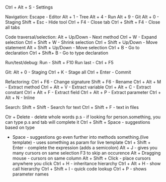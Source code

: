 Ctrl + Alt + S - Settings

Navigation:
Escape - Editor
Alt + 1 - Tree
Alt + 4 - Run
Alt + 9 - Git
Alt + 0 - Staging
Shift + Esc - Hide tool
Ctrl + F4 - Close tab
Ctrl + Shift + F4 - Close all tabs

Code traversal/selection:
Alt + Up/Down - Next method
Ctrl + W - Expand selection
Ctrl + Shift + W - Shrink selection
Ctrl + Shift + Up/Down - Move statement
Alt + Shift + Up/Down - Move selection
Ctrl + B - Go to declaration
Ctrl + Shift+ B - Go to type declaration

Run/test/debug:
Run - Shift + F10
Run last - Ctrl + F5

Git:
Alt + 0 - Staging
Ctrl + K - Stage all
Ctrl + Enter - Commit


Refactoring:
Ctrl + F6 - Change signature
Shift + F6 - Rename
Ctrl + Alt + M - Extract method
Ctrl + Alt + V - Extract variable
Ctrl + Alt + C - Extract constant
Ctrl + Alt + F - Extract field
Ctrl + Alt + P - Extract parameter
Ctrl + Alt + N - Inline

Search:
Shift + Shift - Search for text
Ctrl + Shift + F - text in files

Ctr + Delete - delete whole words
p.s - if looking for person.something, you can type p.s and tab will complete it
Ctrl + Shift + Space - suggestions based on type
+ Space - suggestions go even further into methods
  something.(live template) - uses something as param for live template
  Ctrl + Shift + Enter - complete the expression (adds a semicolon)
  Alt + J - gives you many cursors on same selection
  F3 to skip an occurence
  Alt + Dragging mouse - cursors on same column
  Alt + Shift + Click - place cursors anywhere you click
  Ctrl + H - inheritance hierarchy
  Ctrl + Alt + H - show call hierarchy
  Ctrl + Shift + I - quick code lookup
  Ctrl + P - shows parameter names